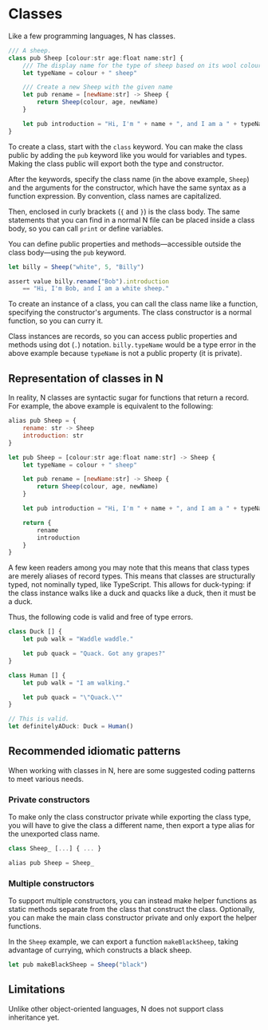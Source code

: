 # Classes

Like a few programming languages, N has classes.

```js
/// A sheep.
class pub Sheep [colour:str age:float name:str] {
	/// The display name for the type of sheep based on its wool colour.
	let typeName = colour + " sheep"

	/// Create a new Sheep with the given name
	let pub rename = [newName:str] -> Sheep {
		return Sheep(colour, age, newName)
	}

	let pub introduction = "Hi, I'm " + name + ", and I am a " + typeName + "."
}
```

To create a class, start with the `class` keyword. You can make the class public
by adding the `pub` keyword like you would for variables and types. Making the
class public will export both the type and constructor.

After the keywords, specify the class name (in the above example, `Sheep`) and
the arguments for the constructor, which have the same syntax as a function
expression. By convention, class names are capitalized.

Then, enclosed in curly brackets (`{` and `}`) is the class body. The same
statements that you can find in a normal N file can be placed inside a class
body, so you can call `print` or define variables.

You can define public properties and methods—accessible outside the class
body—using the `pub` keyword.

```js
let billy = Sheep("white", 5, "Billy")

assert value billy.rename("Bob").introduction
	== "Hi, I'm Bob, and I am a white sheep."
```

To create an instance of a class, you can call the class name like a function,
specifying the constructor's arguments. The class constructor is a normal
function, so you can curry it.

Class instances are records, so you can access public properties and methods
using dot (`.`) notation. `billy.typeName` would be a type error in the above
example because `typeName` is not a public property (it is private).

## Representation of classes in N

In reality, N classes are syntactic sugar for functions that return a record.
For example, the above example is equivalent to the following:

```js
alias pub Sheep = {
	rename: str -> Sheep
	introduction: str
}

let pub Sheep = [colour:str age:float name:str] -> Sheep {
	let typeName = colour + " sheep"

	let pub rename = [newName:str] -> Sheep {
		return Sheep(colour, age, newName)
	}

	let pub introduction = "Hi, I'm " + name + ", and I am a " + typeName + "."

	return {
		rename
		introduction
	}
}
```

A few keen readers among you may note that this means that class types are
merely aliases of record types. This means that classes are structurally typed,
not nominally typed, like TypeScript. This allows for duck-typing: if the class instance walks like a duck and quacks like a duck, then it must be a duck.

Thus, the following code is valid and free of type errors.

```js
class Duck [] {
	let pub walk = "Waddle waddle."

	let pub quack = "Quack. Got any grapes?"
}

class Human [] {
	let pub walk = "I am walking."

	let pub quack = "\"Quack.\""
}

// This is valid.
let definitelyADuck: Duck = Human()
```

## Recommended idiomatic patterns

When working with classes in N, here are some suggested coding patterns to meet
various needs.

### Private constructors

To make only the class constructor private while exporting the class type, you
will have to give the class a different name, then export a type alias for the
unexported class name.

```js
class Sheep_ [...] { ... }

alias pub Sheep = Sheep_
```

### Multiple constructors

To support multiple constructors, you can instead make helper functions as
static methods separate from the class that construct the class. Optionally, you
can make the main class constructor private and only export the helper
functions.

In the `Sheep` example, we can export a function `makeBlackSheep`, taking
advantage of currying, which constructs a black sheep.

```js
let pub makeBlackSheep = Sheep("black")
```

## Limitations

Unlike other object-oriented languages, N does not support class inheritance
yet.
